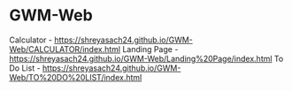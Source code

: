 # GWM-Web

Calculator - https://shreyasach24.github.io/GWM-Web/CALCULATOR/index.html 
Landing Page - https://shreyasach24.github.io/GWM-Web/Landing%20Page/index.html
To Do List - https://shreyasach24.github.io/GWM-Web/TO%20DO%20LIST/index.html

